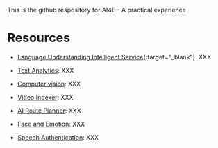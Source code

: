 This is the github respository for AI4E - A practical experience

# Resources 

* [Language Understanding Intelligent Service](https://aidemos.microsoft.com/luis){:target="_blank"}: 
XXX

* [Text Analytics](https://aidemos.microsoft.com/text-analytics): 
XXX

* [Computer vision](https://aidemos.microsoft.com/computer-vision): 
XXX

* [Video Indexer](https://aidemos.microsoft.com/video-indexer): 
XXX
	
* [AI Route Planner](https://aidemos.microsoft.com/route-planner): 
XXX
	
* [Face and Emotion](https://aidemos.microsoft.com/face-recognition): 
XXX
	
* [Speech Authentication](https://aidemos.microsoft.com/speech-authentication): 
XXX
	